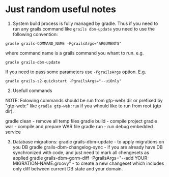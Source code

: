 Just random useful notes
========================

1) System build process is fully managed by gradle. 
Thus if you need to run any grails command like ```grails dbm-update``` you need to use the following convention:
```
gradle grails-COMMAND_NAME -PgrailsArgs="ARGUMENTS"
```

where command name is a grails command you whant to run. e.g.
```
gradle grails-dbm-update
```

If you need to pass some parameters use ```-PgrailsArgs``` option. E.g.
```
gradle grails-s2-quickstart -PgrailsArgs="--uiOnly"
```

2) Usefull commands

NOTE: Folowing commands should be run from gtp-web/ dir or prefixed by "gtp-web:" like ```gradle gtp-web:run``` if you whould like to run from root (gtp dir).

gradle clean - remove all temp files
gradle build - compile project
gradle war - compile and prepare WAR file
gradle run - run debug embedded service


3) Database migrations:
gradle grails-dbm-update - to apply migrations on you DB
gradle grails-dbm-changelog-sync - if you are already have DB synchronized with code, and just need to mark all chengesets as applied
gradle grails-dbm-gorm-diff -PgrailsArgs="--add YOUR-MIGRATION-NAME.groovy" - to create a new changeset which includes only diff between current DB state and your domain.
